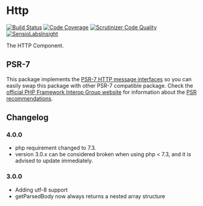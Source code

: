 # Http

[![Build Status](https://scrutinizer-ci.com/g/miBadger/miBadger.Http/badges/build.png?b=master)](https://scrutinizer-ci.com/g/miBadger/miBadger.Http/build-status/master)
[![Code Coverage](https://scrutinizer-ci.com/g/miBadger/miBadger.Http/badges/coverage.png?b=master)](https://scrutinizer-ci.com/g/miBadger/miBadger.Http/?branch=master)
[![Scrutinizer Code Quality](https://scrutinizer-ci.com/g/miBadger/miBadger.Http/badges/quality-score.png?b=master)](https://scrutinizer-ci.com/g/miBadger/miBadger.Http/?branch=master)
[![SensioLabsInsight](https://insight.sensiolabs.com/projects/96ddbe84-d8eb-4b6c-954a-7bd2d90d0c1c/mini.png)](https://insight.sensiolabs.com/projects/96ddbe84-d8eb-4b6c-954a-7bd2d90d0c1c)

The HTTP Component.

## PSR-7

This package implements the [PSR-7 HTTP message interfaces](http://www.php-fig.org/psr/psr-7/) so you can easily swap this package with other PSR-7 compatible package. Check the [official PHP Framework Interop Group website](http://www.php-fig.org) for information about the [PSR recommendations](http://www.php-fig.org/psr/).

## Changelog
### 4.0.0
- php requirement changed to 7.3. 
- version 3.0.x can be considered broken when using php < 7.3, and it is advised to update immediately.

### 3.0.0
- Adding utf-8 support
- getParsedBody now always returns a nested array structure
